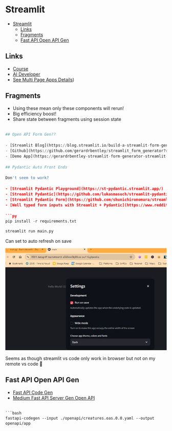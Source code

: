 # Streamlit

- [Streamlit](#streamlit)
  - [Links](#links)
  - [Fragments](#fragments)
  - [Fast API Open API Gen](#fast-api-open-api-gen)

## Links

- [Course](https://www.youtube.com/watch?v=o8p7uQCGD0U)
- [AI Developer](https://offers.hubspot.com/techwithtim-developer-checklist?utm_source=youtube&utm_medium=social&utm_campaign=CR00455Oct2024_TechWithTim%2Fpartner_youtube)
- [See Multi Page Apps Details](https://docs.streamlit.io/develop/concepts/multipage-apps/overview))

## Fragments

- Using these mean only these components will rerun!
- Big efficiency boost!
- Share state between fragments using session state

```py

## Open API Form Gen??

- [Streamlit Blog](https://blog.streamlit.io/build-a-streamlit-form-generator-app-to-avoid-writing-code-by-hand/)
- [Github](https://github.com/gerardrbentley/streamlit_form_generator?ref=blog.streamlit.io)
- [Demo App](https://gerardrbentley-streamlit-form-generator-streamlit-app-r8b064.streamlit.app/?ref=blog.streamlit.io)

## Pydantic Auto Front Ends

Don't seem to work?

- [Streamlit Pydantic Playground](https://st-pydantic.streamlit.app/)
- [Streamlit Pydantic](https://github.com/lukasmasuch/streamlit-pydantic)
- [Streamlit Pydantic Form](https://github.com/shunichironomura/streamlit-pydantic-form)
- [Well typed form inputs with Streamlit + Pydantic](https://www.reddit.com/r/Python/comments/swt27q/well_typed_form_inputs_with_streamlit_pydantic/?rdt=35458)

```py
pip install -r requirements.txt
```

```py
streamlit run main.py
```

Can set to auto refresh on save

![alt text](images/image.png)

Seems as though streamlit vs code only work in browser but not on my remote vs code 🤷

## Fast API Open API Gen

- [Fast API Code Gen](https://pypi.org/project/fastapi-code-generator/)
- [Medium Fast API Server Gen Open API](https://medium.com/@georgedimitropulos/generate-python-fastapi-server-from-openapi-file-099bfa944d3b)
```

```bash
fastapi-codegen --input ./openapi/creatures.oas.0.0.yaml --output openapi/app
```